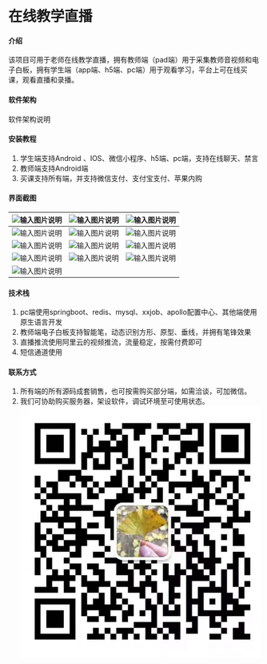 # 在线教学直播

#### 介绍
该项目可用于老师在线教学直播，拥有教师端（pad端）用于采集教师音视频和电子白板，拥有学生端（app端、h5端、pc端）用于观看学习，平台上可在线买课，观看直播和录播。

#### 软件架构
软件架构说明


#### 安装教程

1.  学生端支持Android 、IOS、微信小程序、h5端、pc端，支持在线聊天、禁言
2.  教师端支持Android端
3.  买课支持所有端，并支持微信支付、支付宝支付、苹果内购

#### 界面截图
| ![输入图片说明](image%E5%9B%BE%E7%89%871.png)  | ![输入图片说明](image%E5%9B%BE%E7%89%872.png)  | ![输入图片说明](image%E5%9B%BE%E7%89%873.png)  |
|---|---|---|
|![输入图片说明](image%E5%9B%BE%E7%89%874.png)|![输入图片说明](image%E5%9B%BE%E7%89%875.png)|![输入图片说明](image%E5%9B%BE%E7%89%876.png)|
|![输入图片说明](image%E5%9B%BE%E7%89%877.png)|![输入图片说明](image%E5%9B%BE%E7%89%878.png)|![输入图片说明](image%E5%9B%BE%E7%89%879.png)|
|![输入图片说明](image%E5%9B%BE%E7%89%8710.png)|![输入图片说明](image%E5%9B%BE%E7%89%8711.png)|![输入图片说明](image%E5%9B%BE%E7%89%8712.png)|
|![输入图片说明](image%E5%9B%BE%E7%89%8713.png)||


#### 技术栈

1.  pc端使用springboot、redis、mysql、xxjob、apollo配置中心、其他端使用原生语言开发
2.  教师端电子白板支持智能笔，动态识别方形、原型、垂线，并拥有笔锋效果
3.  直播推流使用阿里云的视频推流，流量稳定，按需付费即可
4.  短信通道使用

#### 联系方式

1.  所有端的所有源码成套销售，也可按需购买部分端，如需洽谈，可加微信。
2.  我们可协助购买服务器，架设软件，调试环境至可使用状态。
 ![输入图片说明](%E4%BA%8C%E7%BB%B4%E7%A0%81.jpg)

